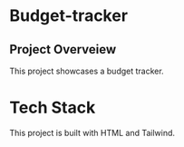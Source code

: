 # Budget-tracker
## Project Overveiew
This project showcases a budget tracker.
# Tech Stack
This project is built with HTML and Tailwind.